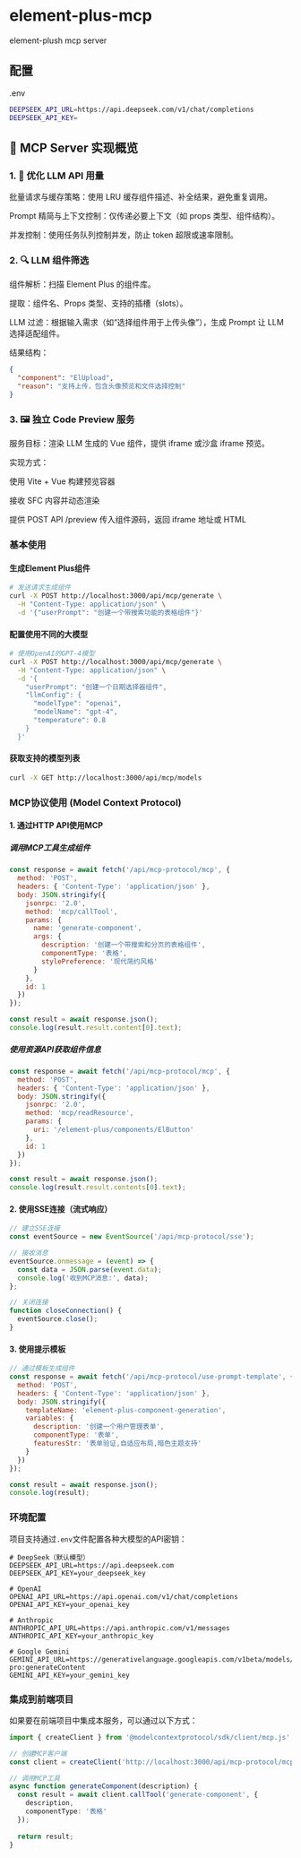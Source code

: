 # element-plus-mcp
element-plush mcp server


## 配置

.env

```bash
DEEPSEEK_API_URL=https://api.deepseek.com/v1/chat/completions
DEEPSEEK_API_KEY=
```

## 🧩 MCP Server 实现概览

### 1. 🎯 优化 LLM API 用量
批量请求与缓存策略：使用 LRU 缓存组件描述、补全结果，避免重复调用。

Prompt 精简与上下文控制：仅传递必要上下文（如 props 类型、组件结构）。

并发控制：使用任务队列控制并发，防止 token 超限或速率限制。

### 2. 🔍 LLM 组件筛选
组件解析：扫描 Element Plus 的组件库。

提取：组件名、Props 类型、支持的插槽（slots）。

LLM 过滤：根据输入需求（如“选择组件用于上传头像”），生成 Prompt 让 LLM 选择适配组件。

结果结构：

```json
{
  "component": "ElUpload",
  "reason": "支持上传，包含头像预览和文件选择控制"
}
```


### 3. 🖼️ 独立 Code Preview 服务

服务目标：渲染 LLM 生成的 Vue 组件，提供 iframe 或沙盒 iframe 预览。

实现方式：

使用 Vite + Vue 构建预览容器

接收 SFC 内容并动态渲染

提供 POST API /preview 传入组件源码，返回 iframe 地址或 HTML

### 基本使用

#### 生成Element Plus组件

```bash
# 发送请求生成组件
curl -X POST http://localhost:3000/api/mcp/generate \
  -H "Content-Type: application/json" \
  -d '{"userPrompt": "创建一个带搜索功能的表格组件"}'
```

#### 配置使用不同的大模型

```bash
# 使用OpenAI的GPT-4模型
curl -X POST http://localhost:3000/api/mcp/generate \
  -H "Content-Type: application/json" \
  -d '{
    "userPrompt": "创建一个日期选择器组件",
    "llmConfig": {
      "modelType": "openai",
      "modelName": "gpt-4", 
      "temperature": 0.8
    }
  }'
```

#### 获取支持的模型列表

```bash
curl -X GET http://localhost:3000/api/mcp/models
```

### MCP协议使用 (Model Context Protocol)

#### 1. 通过HTTP API使用MCP

##### 调用MCP工具生成组件

```javascript
const response = await fetch('/api/mcp-protocol/mcp', {
  method: 'POST',
  headers: { 'Content-Type': 'application/json' },
  body: JSON.stringify({
    jsonrpc: '2.0',
    method: 'mcp/callTool',
    params: {
      name: 'generate-component',
      args: {
        description: '创建一个带搜索和分页的表格组件',
        componentType: '表格',
        stylePreference: '现代简约风格'
      }
    },
    id: 1
  })
});

const result = await response.json();
console.log(result.result.content[0].text);
```

##### 使用资源API获取组件信息

```javascript
const response = await fetch('/api/mcp-protocol/mcp', {
  method: 'POST',
  headers: { 'Content-Type': 'application/json' },
  body: JSON.stringify({
    jsonrpc: '2.0',
    method: 'mcp/readResource',
    params: {
      uri: '/element-plus/components/ElButton'
    },
    id: 1
  })
});

const result = await response.json();
console.log(result.result.contents[0].text);
```

#### 2. 使用SSE连接（流式响应）

```javascript
// 建立SSE连接
const eventSource = new EventSource('/api/mcp-protocol/sse');

// 接收消息
eventSource.onmessage = (event) => {
  const data = JSON.parse(event.data);
  console.log('收到MCP消息:', data);
};

// 关闭连接
function closeConnection() {
  eventSource.close();
}
```

#### 3. 使用提示模板

```javascript
// 通过模板生成组件
const response = await fetch('/api/mcp-protocol/use-prompt-template', {
  method: 'POST',
  headers: { 'Content-Type': 'application/json' },
  body: JSON.stringify({
    templateName: 'element-plus-component-generation',
    variables: {
      description: '创建一个用户管理表单',
      componentType: '表单',
      featuresStr: '表单验证,自适应布局,暗色主题支持'
    }
  })
});

const result = await response.json();
console.log(result);
```

### 环境配置

项目支持通过`.env`文件配置各种大模型的API密钥：

```
# DeepSeek（默认模型）
DEEPSEEK_API_URL=https://api.deepseek.com
DEEPSEEK_API_KEY=your_deepseek_key

# OpenAI
OPENAI_API_URL=https://api.openai.com/v1/chat/completions
OPENAI_API_KEY=your_openai_key

# Anthropic
ANTHROPIC_API_URL=https://api.anthropic.com/v1/messages
ANTHROPIC_API_KEY=your_anthropic_key

# Google Gemini
GEMINI_API_URL=https://generativelanguage.googleapis.com/v1beta/models/gemini-pro:generateContent
GEMINI_API_KEY=your_gemini_key
```

### 集成到前端项目

如果要在前端项目中集成本服务，可以通过以下方式：

```typescript
import { createClient } from '@modelcontextprotocol/sdk/client/mcp.js';

// 创建MCP客户端
const client = createClient('http://localhost:3000/api/mcp-protocol/mcp');

// 调用MCP工具
async function generateComponent(description) {
  const result = await client.callTool('generate-component', {
    description,
    componentType: '表格'
  });
  
  return result;
}
```
